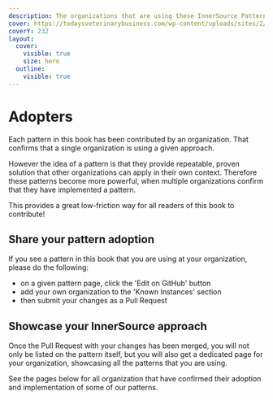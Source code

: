 ```yaml
---
description: The organizations that are using these InnerSource Patterns.
cover: https://todaysveterinarybusiness.com/wp-content/uploads/sites/2/2020/03/Innovation-Station.jpg
coverY: 232
layout:
  cover:
    visible: true
    size: hero
  outline:
    visible: true
---
```


# Adopters

Each pattern in this book has been contributed by an organization. That confirms that a single organization is using a given approach.

However the idea of a pattern is that they provide repeatable, proven solution that other organizations can apply in their own context.
Therefore these patterns become more powerful, when multiple organizations confirm that they have implemented a pattern.

This provides a great low-friction way for all readers of this book to contribute!

## Share your pattern adoption

If you see a pattern in this book that you are using at your organization, please do the following:

- on a given pattern page, click the 'Edit on GitHub' button
- add your own organization to the 'Known Instances' section
- then submit your changes as a Pull Request

## Showcase your InnerSource approach

Once the Pull Request with your changes has been merged, you will not only be listed on the pattern itself, but you will also get a dedicated page for your organization, showcasing all the patterns that you are using.

See the pages below for all organization that have confirmed their adoption and implementation of some of our patterns.
